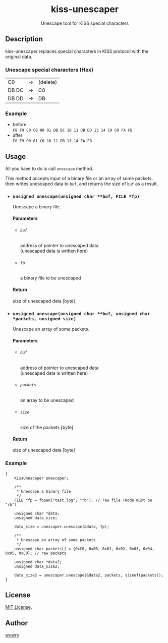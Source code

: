 <h1 align="center">
  kiss-unescaper
</h1>

<p align="center">
  Unescape tool for KISS special characters
</p>

## Description
kiss-unescaper replaces special characters in KISS protocol with the original data.

### Unescape special characters (Hex)
<table>
  <tr>
    <td>C0</td><td>→</td><td>(delete)</td>
  </tr>
  <tr>
    <td>DB DC</td><td>→</td><td>C0</td>
  </tr>
  <tr>
    <td>DB DD</td><td>→</td><td>DB</td>
  </tr>
</table>

### Example
 - before<br>
   `F8 F9 C0 C0 00 01 DB DC 10 11 DB DD 13 14 C0 C0 FA FB`
 - after<br>
   `F8 F9 00 01 C0 10 11 DB 13 14 FA FB`

## Usage
All you have to do is call `unescape` method.

This method accepts input of a binary file or an array of some packets,\
then writes unescaped data to ```buf```, and returns the size of ```buf``` as a result.

 - ### `unsigned unescape(unsigned char **buf, FILE *fp)`
   Unescape a binary file.
   
   #### Parameters
    - ###### `buf`
      address of pointer to unescaped data\
      (unescaped data is written here)
    - ###### `fp`
      a binary file to be unescaped
   
   #### Return
   size of unescaped data [byte]

 - ### `unsigned unescape(unsigned char **buf, unsigned char *packets, unsigned size)`
   Unescape an array of some packets.
   
   #### Parameters
    - ###### `buf`
      address of pointer to unescaped data\
      (unescaped data is written here)
    - ###### `packets`
      an array to be unescaped
    - ###### `size`
      size of the packets [byte]
   
   #### Return
   size of unescaped data [byte]

### Example
```
{
    KissUnescaper unescaper;
    
    /**
     * Unescape a binary file
     */
    FILE *fp = fopen("test.log", "rb"); // raw file (mode must be "rb")

    unsigned char *data;
    unsigned data_size;

    data_size = unescaper.unescape(&data, fp);

    /**
     * Unescape an array of some packets
     */
    unsigned char packets[] = {0xC0, 0x00, 0x01, 0x02, 0x03, 0x04, 0x05, 0xC0}; // raw packets

    unsigned char *data2;
    unsigned data_size2;

    data_size2 = unescaper.unescape(&data2, packets, sizeof(packets));
}
```

## License
[MIT License](https://github.com/wowry/kiss-unescaper/blob/main/LICENSE).

## Author
[wowry](https://github.com/wowry)